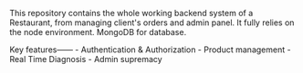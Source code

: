 This repository contains the whole working backend system of a Restaurant, from managing client's orders and admin panel.
It fully relies on the node environment. MongoDB for database.

Key features——
          - Authentication & Authorization
          - Product management
          - Real Time Diagnosis
          - Admin supremacy
